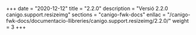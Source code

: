 +++
date        = "2020-12-12"
title       = "2.2.0"
description = "Versió 2.2.0 canigo.support.resizeimg"
sections    = "canigo-fwk-docs"
enllac		= "/canigo-fwk-docs/documentacio-llibreries/canigo.support.resizeimg/2.2.0/"
weight		= 3
+++
